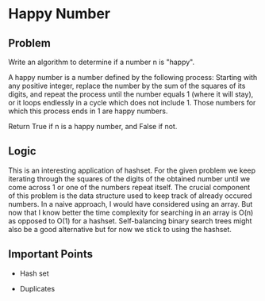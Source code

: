 # Happy Number

## Problem

Write an algorithm to determine if a number n is "happy".

A happy number is a number defined by the following process: Starting with any positive integer, replace the number by the sum of the squares of its digits, and repeat the process until the number equals 1 (where it will stay), or it loops endlessly in a cycle which does not include 1. Those numbers for which this process ends in 1 are happy numbers.

Return True if n is a happy number, and False if not.

## Logic

This is an interesting application of hashset. For the given problem we keep iterating through the squares of the digits of the obtained number until we come across 1 or one of the numbers repeat itself. The crucial component of this problem is the data structure used to keep track of already occured numbers. In a naive approach, I would have considered using an array. But now that I know better the time complexity for searching in an array is O(n) as opposed to O(1) for a hashset. Self-balancing binary search trees might also be a good alternative but for now we stick to using the hashset.

## Important Points

- Hash set

- Duplicates